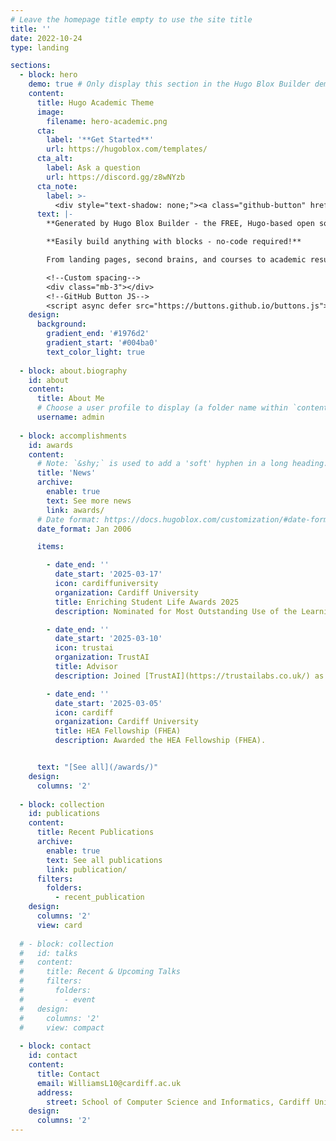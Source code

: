 ```yaml
---
# Leave the homepage title empty to use the site title
title: ''
date: 2022-10-24
type: landing

sections:
  - block: hero
    demo: true # Only display this section in the Hugo Blox Builder demo site
    content:
      title: Hugo Academic Theme
      image:
        filename: hero-academic.png
      cta:
        label: '**Get Started**'
        url: https://hugoblox.com/templates/
      cta_alt:
        label: Ask a question
        url: https://discord.gg/z8wNYzb
      cta_note:
        label: >-
          <div style="text-shadow: none;"><a class="github-button" href="https://github.com/HugoBlox/hugo-blox-builder" data-icon="octicon-star" data-size="large" data-show-count="true" aria-label="Star">Star Hugo Blox Builder</a></div><div style="text-shadow: none;"><a class="github-button" href="https://github.com/HugoBlox/theme-academic-cv" data-icon="octicon-star" data-size="large" data-show-count="true" aria-label="Star">Star the Academic template</a></div>
      text: |-
        **Generated by Hugo Blox Builder - the FREE, Hugo-based open source website builder trusted by 500,000+ sites.**

        **Easily build anything with blocks - no-code required!**

        From landing pages, second brains, and courses to academic resumés, conferences, and tech blogs.

        <!--Custom spacing-->
        <div class="mb-3"></div>
        <!--GitHub Button JS-->
        <script async defer src="https://buttons.github.io/buttons.js"></script>
    design:
      background:
        gradient_end: '#1976d2'
        gradient_start: '#004ba0'
        text_color_light: true
        
  - block: about.biography
    id: about
    content:
      title: About Me
      # Choose a user profile to display (a folder name within `content/authors/`)
      username: admin
 
  - block: accomplishments
    id: awards
    content:
      # Note: `&shy;` is used to add a 'soft' hyphen in a long heading.
      title: 'News'
      archive:
        enable: true
        text: See more news
        link: awards/
      # Date format: https://docs.hugoblox.com/customization/#date-format
      date_format: Jan 2006

      items:

        - date_end: ''
          date_start: '2025-03-17'
          icon: cardiffuniversity
          organization: Cardiff University
          title: Enriching Student Life Awards 2025
          description: Nominated for Most Outstanding Use of the Learning Environment.

        - date_end: ''
          date_start: '2025-03-10'
          icon: trustai
          organization: TrustAI
          title: Advisor
          description: Joined [TrustAI](https://trustailabs.co.uk/) as an advisor and AI expert.

        - date_end: ''
          date_start: '2025-03-05'
          icon: cardiff
          organization: Cardiff University
          title: HEA Fellowship (FHEA)
          description: Awarded the HEA Fellowship (FHEA).


      text: "[See all](/awards/)"       
    design:
      columns: '2'
      
  - block: collection
    id: publications
    content:
      title: Recent Publications
      archive:
        enable: true
        text: See all publications
        link: publication/
      filters:
        folders:
          - recent_publication
    design:
      columns: '2'
      view: card
    
  # - block: collection
  #   id: talks
  #   content:
  #     title: Recent & Upcoming Talks
  #     filters:
  #       folders:
  #         - event
  #   design:
  #     columns: '2'
  #     view: compact
  
  - block: contact
    id: contact
    content:
      title: Contact
      email: WilliamsL10@cardiff.ac.uk
      address:
        street: School of Computer Science and Informatics, Cardiff University, Abacws, Senghennydd Road, Cardiff, CF24 4AG      
    design:
      columns: '2'
---
```

